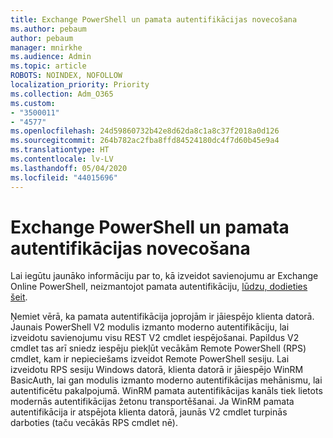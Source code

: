 ```yaml
---
title: Exchange PowerShell un pamata autentifikācijas novecošana
ms.author: pebaum
author: pebaum
manager: mnirkhe
ms.audience: Admin
ms.topic: article
ROBOTS: NOINDEX, NOFOLLOW
localization_priority: Priority
ms.collection: Adm_O365
ms.custom:
- "3500011"
- "4577"
ms.openlocfilehash: 24d59860732b42e8d62da8c1a8c37f2018a0d126
ms.sourcegitcommit: 264b782ac2fba8ffd84524180dc4f7d60b45e9a4
ms.translationtype: HT
ms.contentlocale: lv-LV
ms.lasthandoff: 05/04/2020
ms.locfileid: "44015696"
---
```

# <a name="exchange-powershell-and-basic-authentication-deprecation"></a>Exchange PowerShell un pamata autentifikācijas novecošana

Lai iegūtu jaunāko informāciju par to, kā izveidot savienojumu ar Exchange Online PowerShell, neizmantojot pamata autentifikāciju, [lūdzu, dodieties šeit](https://aka.ms/psbasicauth).

Ņemiet vērā, ka pamata autentifikācija joprojām ir jāiespējo klienta datorā.
Jaunais PowerShell V2 modulis izmanto moderno autentifikāciju, lai izveidotu savienojumu visu REST V2 cmdlet iespējošanai. Papildus V2 cmdlet tas arī sniedz iespēju piekļūt vecākām Remote PowerShell (RPS) cmdlet, kam ir nepieciešams izveidot Remote PowerShell sesiju. Lai izveidotu RPS sesiju Windows datorā, klienta datorā ir jāiespējo WinRM BasicAuth, lai gan modulis izmanto moderno autentifikācijas mehānismu, lai autentificētu pakalpojumā. WinRM pamata autentifikācijas kanāls tiek lietots modernās autentifikācijas žetonu transportēšanai. Ja WinRM pamata autentifikācija ir atspējota klienta datorā, jaunās V2 cmdlet turpinās darboties (taču vecākās RPS cmdlet nē).

